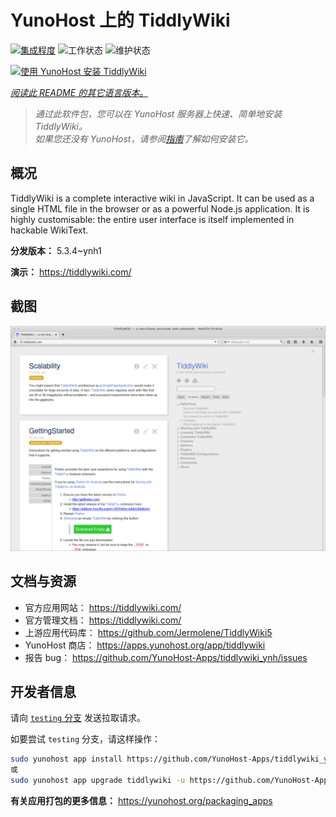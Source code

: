 <!--
注意：此 README 由 <https://github.com/YunoHost/apps/tree/master/tools/readme_generator> 自动生成
请勿手动编辑。
-->

# YunoHost 上的 TiddlyWiki

[![集成程度](https://dash.yunohost.org/integration/tiddlywiki.svg)](https://ci-apps.yunohost.org/ci/apps/tiddlywiki/) ![工作状态](https://ci-apps.yunohost.org/ci/badges/tiddlywiki.status.svg) ![维护状态](https://ci-apps.yunohost.org/ci/badges/tiddlywiki.maintain.svg)

[![使用 YunoHost 安装 TiddlyWiki](https://install-app.yunohost.org/install-with-yunohost.svg)](https://install-app.yunohost.org/?app=tiddlywiki)

*[阅读此 README 的其它语言版本。](./ALL_README.md)*

> *通过此软件包，您可以在 YunoHost 服务器上快速、简单地安装 TiddlyWiki。*  
> *如果您还没有 YunoHost，请参阅[指南](https://yunohost.org/install)了解如何安装它。*

## 概况

TiddlyWiki is a complete interactive wiki in JavaScript. It can be used as a single HTML file in the browser or as a powerful Node.js application. It is highly customisable: the entire user interface is itself implemented in hackable WikiText.

**分发版本：** 5.3.4~ynh1

**演示：** <https://tiddlywiki.com/>

## 截图

![TiddlyWiki 的截图](./doc/screenshots/screenshot.png)

## 文档与资源

- 官方应用网站： <https://tiddlywiki.com/>
- 官方管理文档： <https://tiddlywiki.com/>
- 上游应用代码库： <https://github.com/Jermolene/TiddlyWiki5>
- YunoHost 商店： <https://apps.yunohost.org/app/tiddlywiki>
- 报告 bug： <https://github.com/YunoHost-Apps/tiddlywiki_ynh/issues>

## 开发者信息

请向 [`testing` 分支](https://github.com/YunoHost-Apps/tiddlywiki_ynh/tree/testing) 发送拉取请求。

如要尝试 `testing` 分支，请这样操作：

```bash
sudo yunohost app install https://github.com/YunoHost-Apps/tiddlywiki_ynh/tree/testing --debug
或
sudo yunohost app upgrade tiddlywiki -u https://github.com/YunoHost-Apps/tiddlywiki_ynh/tree/testing --debug
```

**有关应用打包的更多信息：** <https://yunohost.org/packaging_apps>
